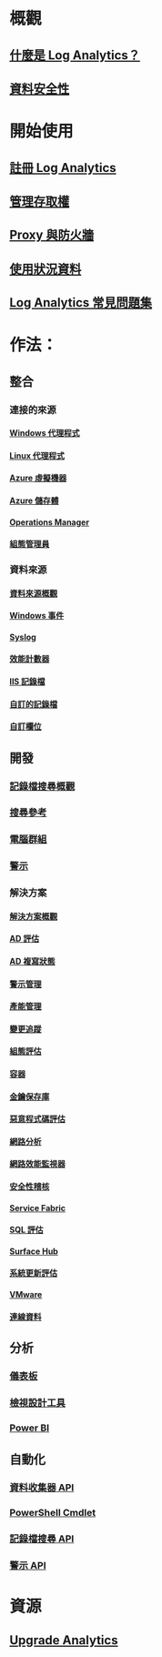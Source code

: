 # 概觀
## [什麼是 Log Analytics？](log-analytics-overview.md)
## [資料安全性](log-analytics-security.md)

# 開始使用
## [註冊 Log Analytics](log-analytics-get-started.md)
## [管理存取權](log-analytics-manage-access.md)
## [Proxy 與防火牆](log-analytics-proxy-firewall.md)
## [使用狀況資料](log-analytics-usage.md)
## [Log Analytics 常見問題集](log-analytics-faq.md)

# 作法：
## 整合
### 連接的來源
#### [Windows 代理程式](log-analytics-windows-agents.md)
#### [Linux 代理程式](log-analytics-linux-agents.md)
#### [Azure 虛擬機器](log-analytics-azure-vm-extension.md)
#### [Azure 儲存體](log-analytics-azure-storage.md)
#### [Operations Manager](log-analytics-om-agents.md)
#### [組態管理員](log-analytics-sccm.md)
### 資料來源
#### [資料來源概觀](log-analytics-data-sources.md)
#### [Windows 事件](log-analytics-data-sources-windows-events.md)
#### [Syslog](log-analytics-data-sources-syslog.md)
#### [效能計數器](log-analytics-data-sources-performance-counters.md)
#### [IIS 記錄檔](log-analytics-data-sources-iis-logs.md)
#### [自訂的記錄檔](log-analytics-data-sources-custom-logs.md)
#### [自訂欄位](log-analytics-custom-fields.md)
## 開發
### [記錄檔搜尋概觀](log-analytics-log-searches.md)
### [搜尋參考](log-analytics-search-reference.md)
### [電腦群組](log-analytics-computer-groups.md)
### [警示](log-analytics-alerts.md)
### 解決方案
#### [解決方案概觀](log-analytics-add-solutions.md)
#### [AD 評估](log-analytics-ad-assessment.md)
#### [AD 複寫狀態](log-analytics-ad-replication-status.md)
#### [警示管理](log-analytics-solution-alert-management.md)
#### [產能管理](log-analytics-capacity.md)
#### [變更追蹤](log-analytics-change-tracking.md)
#### [組態評估](log-analytics-configuration-assessment.md)
#### [容器](log-analytics-containers.md)
#### [金鑰保存庫](log-analytics-azure-key-vault.md)
#### [惡意程式碼評估](log-analytics-malware.md)
#### [網路分析](log-analytics-azure-networking-analytics.md)
#### [網路效能監視器](log-analytics-network-performance-monitor.md)
#### [安全性稽核](../operations-management-suite/oms-security-getting-started.md?toc=%2fazure%2flog-analytics%2ftoc.json)
#### [Service Fabric](log-analytics-service-fabric.md)
#### [SQL 評估](log-analytics-sql-assessment.md)
#### [Surface Hub](log-analytics-surface-hubs.md)
#### [系統更新評估](log-analytics-system-update.md)
#### [VMware](log-analytics-vmware.md)
#### [連線資料](log-analytics-wire-data.md)
## 分析
### [儀表板](log-analytics-dashboards.md)
### [檢視設計工具](log-analytics-view-designer.md)
### [Power BI](log-analytics-powerbi.md)
## 自動化
### [資料收集器 API](log-analytics-data-collector-api.md)
### [PowerShell Cmdlet](log-analytics-powershell-workspace-configuration.md)
### [記錄檔搜尋 API](log-analytics-log-search-api.md)
### [警示 API](log-analytics-api-alerts.md)

# 資源
## [Upgrade Analytics](https://technet.microsoft.com/itpro/windows/deploy/manage-windows-upgrades-with-upgrade-analytics)





<!--HONumber=Nov16_HO2-->



